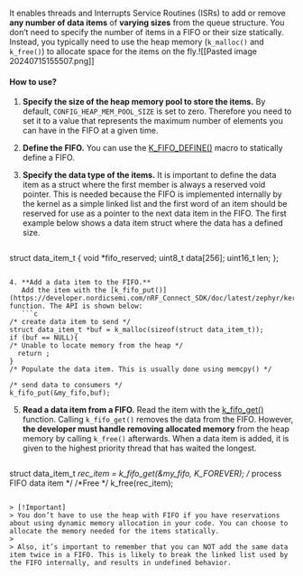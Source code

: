 It enables threads and Interrupts Service Routines (ISRs) to add or remove **any number of data items** of **varying sizes** from the queue structure. You don’t need to specify the number of items in a FIFO or their size statically. Instead, you typically need to use the heap memory (`k_malloc()` and `k_free()`) to allocate space for the items on the fly.![[Pasted image 20240715155507.png]]

#### How to use?
1. **Specify the size of the heap memory pool to store the items.**
   By default, `CONFIG_HEAP_MEM_POOL_SIZE` is set to zero. Therefore you need to set it to a value that represents the maximum number of elements you can have in the FIFO at a given time.

2. **Define the FIFO.**
   You can use the [K_FIFO_DEFINE()](https://developer.nordicsemi.com/nRF_Connect_SDK/doc/latest/zephyr/kernel/services/data_passing/fifos.html#c.K_FIFO_DEFINE) macro to statically define a FIFO.

3. **Specify the data type of the items.**
   It is important to define the data item as a struct where the first member is always a reserved void pointer. This is needed because the FIFO is implemented internally by the kernel as a simple linked list and the first word of an item should be reserved for use as a pointer to the next data item in the FIFO. The first example below shows a data item struct where the data has a defined size.
   ```c
struct data_item_t {
	void *fifo_reserved;
	uint8_t  data[256];
	uint16_t len;
};
```

4. **Add a data item to the FIFO.**
   Add the item with the [k_fifo_put()](https://developer.nordicsemi.com/nRF_Connect_SDK/doc/latest/zephyr/kernel/services/data_passing/fifos.html#c.k_fifo_put) function. The API is shown below: 
   ```c
/* create data item to send */
struct data_item_t *buf = k_malloc(sizeof(struct data_item_t));
if (buf == NULL){
/* Unable to locate memory from the heap */
  return ;
}
/* Populate the data item. This is usually done using memcpy() */

/* send data to consumers */
k_fifo_put(&my_fifo,buf);
```

5. **Read a data item from a FIFO.**
   Read the item with the [k_fifo_get()](https://developer.nordicsemi.com/nRF_Connect_SDK/doc/latest/zephyr/kernel/services/data_passing/fifos.html#c.k_fifo_get) function. Calling `k_fifo_get()` removes the data from the FIFO. However, **the developer must handle removing allocated memory** from the heap memory by calling `k_free()` afterwards.
   When a data item is added, it is given to the highest priority thread that has waited the longest.
   ```c
struct data_item_t *rec_item = k_fifo_get(&my_fifo, K_FOREVER);
/* process FIFO data item */
/*Free */
k_free(rec_item);
```

> [!Important]
> You don’t have to use the heap with FIFO if you have reservations about using dynamic memory allocation in your code. You can choose to allocate the memory needed for the items statically.  
> 
> Also, it’s important to remember that you can NOT add the same data item twice in a FIFO. This is likely to break the linked list used by the FIFO internally, and results in undefined behavior.

